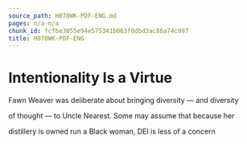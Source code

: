 ```yaml
---
source_path: H078WK-PDF-ENG.md
pages: n/a-n/a
chunk_id: fcfbe3855e94e575341b063f0dbd3ac86a74c997
title: H078WK-PDF-ENG
---
```

# Intentionality Is a Virtue

Fawn Weaver was deliberate about bringing diversity — and diversity

of thought — to Uncle Nearest. Some may assume that because her

distillery is owned run a Black woman, DEI is less of a concern
